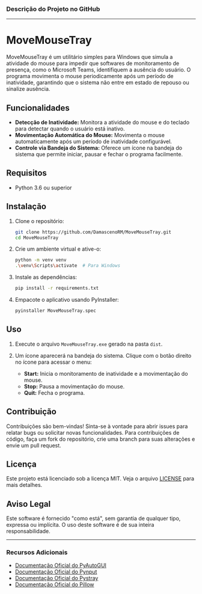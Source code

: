 ### Descrição do Projeto no GitHub

---

# MoveMouseTray

MoveMouseTray é um utilitário simples para Windows que simula a atividade do mouse para impedir que softwares de monitoramento de presença, como o Microsoft Teams, identifiquem a ausência do usuário. O programa movimenta o mouse periodicamente após um período de inatividade, garantindo que o sistema não entre em estado de repouso ou sinalize ausência.

## Funcionalidades

- **Detecção de Inatividade:** Monitora a atividade do mouse e do teclado para detectar quando o usuário está inativo.
- **Movimentação Automática do Mouse:** Movimenta o mouse automaticamente após um período de inatividade configurável.
- **Controle via Bandeja do Sistema:** Oferece um ícone na bandeja do sistema que permite iniciar, pausar e fechar o programa facilmente.

## Requisitos

- Python 3.6 ou superior

## Instalação

1. Clone o repositório:
   ```sh
   git clone https://github.com/DamascenoRM/MoveMouseTray.git
   cd MoveMouseTray
   ```

2. Crie um ambiente virtual e ative-o:
   ```sh
   python -m venv venv
   .\venv\Scripts\activate  # Para Windows
   ```

3. Instale as dependências:
   ```sh
   pip install -r requirements.txt
   ```

4. Empacote o aplicativo usando PyInstaller:
   ```sh
   pyinstaller MoveMouseTray.spec
   ```

## Uso

1. Execute o arquivo `MoveMouseTray.exe` gerado na pasta `dist`.

2. Um ícone aparecerá na bandeja do sistema. Clique com o botão direito no ícone para acessar o menu:
   - **Start:** Inicia o monitoramento de inatividade e a movimentação do mouse.
   - **Stop:** Pausa a movimentação do mouse.
   - **Quit:** Fecha o programa.

## Contribuição

Contribuições são bem-vindas! Sinta-se à vontade para abrir issues para relatar bugs ou solicitar novas funcionalidades. Para contribuições de código, faça um fork do repositório, crie uma branch para suas alterações e envie um pull request.

## Licença

Este projeto está licenciado sob a licença MIT. Veja o arquivo [LICENSE](LICENSE) para mais detalhes.

## Aviso Legal

Este software é fornecido "como está", sem garantia de qualquer tipo, expressa ou implícita. O uso deste software é de sua inteira responsabilidade.

---

### Recursos Adicionais

- [Documentação Oficial do PyAutoGUI](https://pyautogui.readthedocs.io/)
- [Documentação Oficial do Pynput](https://pynput.readthedocs.io/en/latest/)
- [Documentação Oficial do Pystray](https://pystray.readthedocs.io/en/latest/)
- [Documentação Oficial do Pillow](https://pillow.readthedocs.io/en/stable/)
